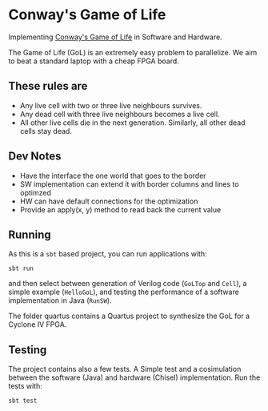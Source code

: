 # Conway's Game of Life

Implementing [Conway's Game of Life](https://en.wikipedia.org/wiki/Conway%27s_Game_of_Life)
in Software and Hardware.

The Game of Life (GoL) is an extremely easy problem to parallelize.
We aim to beat a standard laptop with a cheap FPGA board.

## These rules are

 * Any live cell with two or three live neighbours survives. 
 * Any dead cell with three live neighbours becomes a live cell.
 * All other live cells die in the next generation. Similarly, all other dead cells stay dead.

## Dev Notes

 * Have the interface the one world that goes to the border
 * SW implementation can extend it with border columns and lines to optimzed
 * HW can have default connections for the optimization
 * Provide an apply(x, y) method to read back the current value

## Running

As this is a ```sbt``` based project, you can run applications with:

```
sbt run
```

and then select between generation of Verilog code (```GoLTop``` and ```Cell```),
a simple example (```HelloGoL```), and testing the performance of a software
implementation in Java (```RunSW```).

The folder quartus contains a Quartus project to synthesize the GoL for a Cyclone IV FPGA.

## Testing

The project contains also a few tests. A Simple test and a cosimulation between the
software (Java) and hardware (Chisel) implementation. Run the tests with:

```
sbt test
```
